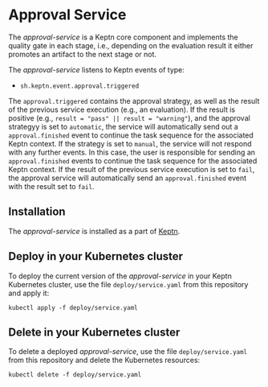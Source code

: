 # Approval Service

The *approval-service* is a Keptn core component and implements the quality gate in each stage, i.e., depending on the evaluation result it either promotes an artifact to the next stage or not.

The *approval-service* listens to Keptn events of type:
- `sh.keptn.event.approval.triggered`

The `approval.triggered` contains the approval strategy, as well as the result of the previous service execution (e.g., an evaluation). If the result is positive (e.g., 
 `result = "pass" || result = "warning"`), and the approval strategyy is set to `automatic`, the service will automatically send out a `approval.finished` event to continue the task sequence for the associated Keptn context.
 If the strategy is set to `manual`, the service will not respond with any further events. In this case, the user is responsible for sending an `approval.finished` events to continue the task sequence for the associated Keptn context.
 If the result of the previous service execution is set to `fail`, the approval service will automatically send an `approval.finished` event with the result set to `fail`.

## Installation

The *approval-service* is installed as a part of [Keptn](https://keptn.sh).

## Deploy in your Kubernetes cluster

To deploy the current version of the *approval-service* in your Keptn Kubernetes cluster, use the file `deploy/service.yaml` from this repository and apply it:

```console
kubectl apply -f deploy/service.yaml
```

## Delete in your Kubernetes cluster

To delete a deployed *approval-service*, use the file `deploy/service.yaml` from this repository and delete the Kubernetes resources:

```console
kubectl delete -f deploy/service.yaml
```